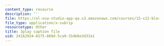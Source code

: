 ```yaml
---
content_type: resource
description: ''
file: https://ol-ocw-studio-app-qa.s3.amazonaws.com/courses/15-s12-blockchain-and-money-fall-2018/241629240175869d5ca9314b6e3d33a1_l0vD_FBWk0g.srt
file_type: application/x-subrip
resourcetype: Other
title: 3play caption file
uid: 24162924-0175-869d-5ca9-314b6e3d33a1
---
```

